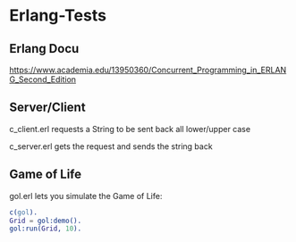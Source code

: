 # Erlang-Tests

## Erlang Docu
https://www.academia.edu/13950360/Concurrent_Programming_in_ERLANG_Second_Edition

## Server/Client
c_client.erl requests a String to be sent back all lower/upper case

c_server.erl gets the request and sends the string back

## Game of Life
gol.erl lets you simulate the Game of Life:
``` Erlang
c(gol).
Grid = gol:demo().
gol:run(Grid, 10).
```
